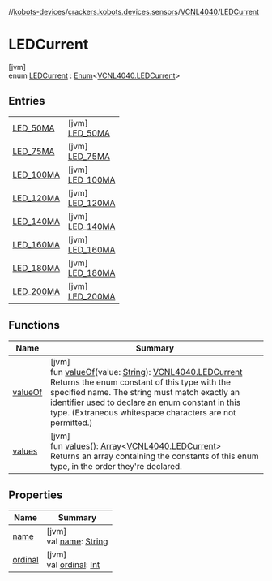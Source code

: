 //[kobots-devices](../../../../index.md)/[crackers.kobots.devices.sensors](../../index.md)/[VCNL4040](../index.md)/[LEDCurrent](index.md)

# LEDCurrent

[jvm]\
enum [LEDCurrent](index.md) : [Enum](https://kotlinlang.org/api/latest/jvm/stdlib/kotlin/-enum/index.html)&lt;[VCNL4040.LEDCurrent](index.md)&gt;

## Entries

| | |
|---|---|
| [LED_50MA](-l-e-d_50-m-a/index.md) | [jvm]<br>[LED_50MA](-l-e-d_50-m-a/index.md) |
| [LED_75MA](-l-e-d_75-m-a/index.md) | [jvm]<br>[LED_75MA](-l-e-d_75-m-a/index.md) |
| [LED_100MA](-l-e-d_100-m-a/index.md) | [jvm]<br>[LED_100MA](-l-e-d_100-m-a/index.md) |
| [LED_120MA](-l-e-d_120-m-a/index.md) | [jvm]<br>[LED_120MA](-l-e-d_120-m-a/index.md) |
| [LED_140MA](-l-e-d_140-m-a/index.md) | [jvm]<br>[LED_140MA](-l-e-d_140-m-a/index.md) |
| [LED_160MA](-l-e-d_160-m-a/index.md) | [jvm]<br>[LED_160MA](-l-e-d_160-m-a/index.md) |
| [LED_180MA](-l-e-d_180-m-a/index.md) | [jvm]<br>[LED_180MA](-l-e-d_180-m-a/index.md) |
| [LED_200MA](-l-e-d_200-m-a/index.md) | [jvm]<br>[LED_200MA](-l-e-d_200-m-a/index.md) |

## Functions

| Name | Summary |
|---|---|
| [valueOf](value-of.md) | [jvm]<br>fun [valueOf](value-of.md)(value: [String](https://kotlinlang.org/api/latest/jvm/stdlib/kotlin/-string/index.html)): [VCNL4040.LEDCurrent](index.md)<br>Returns the enum constant of this type with the specified name. The string must match exactly an identifier used to declare an enum constant in this type. (Extraneous whitespace characters are not permitted.) |
| [values](values.md) | [jvm]<br>fun [values](values.md)(): [Array](https://kotlinlang.org/api/latest/jvm/stdlib/kotlin/-array/index.html)&lt;[VCNL4040.LEDCurrent](index.md)&gt;<br>Returns an array containing the constants of this enum type, in the order they're declared. |

## Properties

| Name | Summary |
|---|---|
| [name](../../../crackers.kobots.utilities/-pointer-gauge/-shape/-s-e-m-i-c-i-r-c-l-e/index.md#-372974862%2FProperties%2F-1216412040) | [jvm]<br>val [name](../../../crackers.kobots.utilities/-pointer-gauge/-shape/-s-e-m-i-c-i-r-c-l-e/index.md#-372974862%2FProperties%2F-1216412040): [String](https://kotlinlang.org/api/latest/jvm/stdlib/kotlin/-string/index.html) |
| [ordinal](../../../crackers.kobots.utilities/-pointer-gauge/-shape/-s-e-m-i-c-i-r-c-l-e/index.md#-739389684%2FProperties%2F-1216412040) | [jvm]<br>val [ordinal](../../../crackers.kobots.utilities/-pointer-gauge/-shape/-s-e-m-i-c-i-r-c-l-e/index.md#-739389684%2FProperties%2F-1216412040): [Int](https://kotlinlang.org/api/latest/jvm/stdlib/kotlin/-int/index.html) |
